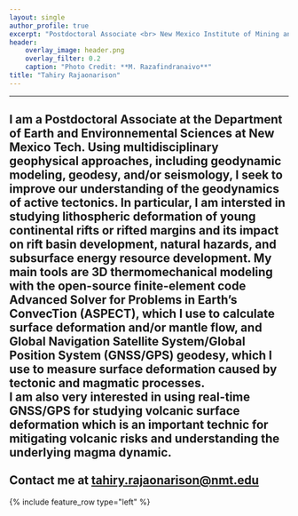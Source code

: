 ```yaml
---
layout: single
author_profile: true
excerpt: "Postdoctoral Associate <br> New Mexico Institute of Mining and Technology"
header:
    overlay_image: header.png
    overlay_filter: 0.2
    caption: "Photo Credit: **M. Razafindranaivo**"
title: "Tahiry Rajaonarison"
---
```

---
**I am a Postdoctoral Associate at the Department of Earth and Environnemental Sciences at New Mexico Tech.** Using multidisciplinary geophysical approaches, including geodynamic modeling, geodesy, and/or seismology, I seek to improve our understanding of the geodynamics of active tectonics. In particular, I am intersted in studying lithospheric deformation of young continental rifts or rifted margins and its impact on rift basin development, natural hazards, and subsurface energy resource development. My main tools are 3D thermomechanical modeling with the open-source finite-element code Advanced Solver for Problems in Earth’s ConvecTion (ASPECT), which I use to calculate surface deformation and/or mantle flow, and Global Navigation Satellite System/Global Position System (GNSS/GPS) geodesy, which I use to measure surface deformation caused by tectonic and magmatic processes. <br> I am also very interested in using real-time GNSS/GPS for studying volcanic surface deformation which is an important technic for mitigating volcanic risks and understanding the underlying magma dynamic. <br><br> Contact me at [tahiry.rajaonarison@nmt.edu](mailto:tahiry.rajaonarison.nmt.edu)
---
{% include feature_row type="left" %}
